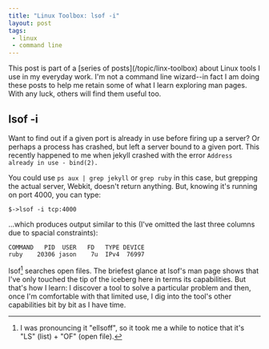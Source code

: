 ```yaml
---
title: "Linux Toolbox: lsof -i"
layout: post
tags:
 - linux
 - command line
---
```

<div markdown="1" class="note">This post is part of a [series of posts](/topic/linx-toolbox) about Linux tools I use in my everyday work. I'm not a command line wizard--in fact I am doing these posts to help me retain some of what I learn exploring man pages. With any luck, others will find them useful too.
</div>

## lsof -i
Want to find out if a given port is already in use before firing up a server? Or perhaps a process has crashed, but left a server bound to a given port. This recently happened to me when jekyll crashed with the error `Address already in use - bind(2).`

You could use `ps aux | grep jekyll` or `grep ruby` in this case, but grepping the actual server, Webkit, doesn't return anything. But, knowing it's running on port 4000, you can type: 

~~~
$->lsof -i tcp:4000
~~~

...which produces output similar to this (I've omitted the last three columns due to spacial constraints):

~~~
COMMAND   PID  USER   FD   TYPE DEVICE
ruby    20306 jason    7u  IPv4  76997
~~~

  lsof[^1] searches open files. The briefest glance at lsof's man page shows that I've only touched the tip of the iceberg here in terms its capabilities. But that's how I learn: I discover a tool to solve a particular problem and then, once I'm comfortable with that limited use, I dig into the tool's other capabilities bit by bit as I have time.

[^1]: I was pronouncing it "ellsoff", so it took me a while to notice that it's "LS" (list) + "OF" (open file).


